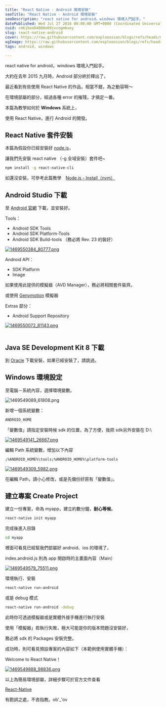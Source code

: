 ```yaml
---
title: "React Native - Android 環境安裝"
seoTitle: "React Native - Android 環境安裝"
seoDescription: "react native for android，windows 環境入門起手。"
datePublished: Wed Jul 27 2016 00:00:00 GMT+0000 (Coordinated Universal Time)
cuid: cm6jbeo04000e09jvcogm6xey
slug: react-native-android
cover: https://raw.githubusercontent.com/explooosion/blogs/refs/heads/main/docs/images/2016-07-27_React%20Native%20-%20Android%20%E7%92%B0%E5%A2%83%E5%AE%89%E8%A3%9D/banner/1469550384_80777.png
ogImage: https://raw.githubusercontent.com/explooosion/blogs/refs/heads/main/docs/images/2016-07-27_React%20Native%20-%20Android%20%E7%92%B0%E5%A2%83%E5%AE%89%E8%A3%9D/banner/1469550384_80777.png
tags: android, windows

---
```


react native for android，windows 環境入門起手。

大約在去年 2015 九月時，Android 部分終於釋出了，

最近看到有些使用 React Native 的作品，相當不錯，為之動容啊～

在環境部屬的部分，經過各種 error 的摧殘，才搞定一番。

本篇為教學如何於 **Windows** 系統上，

使用 React Native，進行 Android 的開發。

React Native 套件安裝
-----------------

本篇為假設你已經安裝好 [node.js](https://nodejs.org/en/)，

讓我們先安裝 react native （-g 全域安裝）套件吧~

```bash
npm install -g react-native-cli
```

如還沒安裝，可參考此篇教學　[Node.js - Install（nvm）](https://dotblogs.com.tw/explooosion/2016/06/12/112558)

Android Studio 下載
-----------------

至 [Android 官網](https://developer.android.com/studio/index.html) 下載，並安裝好。

Tools：

*   Android SDK Tools
*   Android SDK Platform-Tools
*   Android SDK Build-tools （務必將 Rev. 23 的裝好）

[![1469550384_80777.png](https://raw.githubusercontent.com/explooosion/blogs/refs/heads/main/docs/images/2016-07-27_React%20Native%20-%20Android%20%E7%92%B0%E5%A2%83%E5%AE%89%E8%A3%9D/1469550384_80777.png)](https://dotblogsfile.blob.core.windows.net/user/incredible/af563a5d-5efa-4900-8cbb-16882971d96e/1469550384_80777.png)

Android API：

*   SDK Platform
*   Image

如果使用此提供的模擬器（AVD Manager），務必將相關套件裝齊。

或使用 [Genymotion](https://www.genymotion.com/) 模擬器

Extras 部分：

*   Android Support Repository

[![1469550072_81143.png](https://raw.githubusercontent.com/explooosion/blogs/refs/heads/main/docs/images/2016-07-27_React%20Native%20-%20Android%20%E7%92%B0%E5%A2%83%E5%AE%89%E8%A3%9D/1469550072_81143.png)](https://dotblogsfile.blob.core.windows.net/user/incredible/af563a5d-5efa-4900-8cbb-16882971d96e/1469550072_81143.png)  
 

Java SE Development Kit 8 下載
----------------------------

到 [Oracle](http://www.oracle.com/technetwork/java/javase/downloads/jdk8-downloads-2133151.html) 下載安裝，如果已經安裝了，請跳過。

Windows 環境設定
------------

至電腦－系統內容，選擇環境變數。

![1469549089_61808.png](https://raw.githubusercontent.com/explooosion/blogs/refs/heads/main/docs/images/2016-07-27_React%20Native%20-%20Android%20%E7%92%B0%E5%A2%83%E5%AE%89%E8%A3%9D/1469549089_61808.png)

新增一個系統變數：

```bash
ANDROID_HOME
```

「變數值」請指定安裝時候 sdk 的位置，為了方便，我把 sdk另外安裝在 D:\\

[![1469549141_26667.png](https://raw.githubusercontent.com/explooosion/blogs/refs/heads/main/docs/images/2016-07-27_React%20Native%20-%20Android%20%E7%92%B0%E5%A2%83%E5%AE%89%E8%A3%9D/1469549141_26667.png)](https://dotblogsfile.blob.core.windows.net/user/incredible/af563a5d-5efa-4900-8cbb-16882971d96e/1469549141_26667.png)

編輯 Path 系統變數，增加以下內容

```bash
;%ANDROID_HOME%\tools;%ANDROID_HOME%\platform-tools
```

[![1469549309_5982.png](https://raw.githubusercontent.com/explooosion/blogs/refs/heads/main/docs/images/2016-07-27_React%20Native%20-%20Android%20%E7%92%B0%E5%A2%83%E5%AE%89%E8%A3%9D/1469549309_5982.png)](https://dotblogsfile.blob.core.windows.net/user/incredible/af563a5d-5efa-4900-8cbb-16882971d96e/1469549309_5982.png)

在編輯 Path，請小心修改，或是先備份好原有「變數值」。

建立專案 Create Project
-------------------

建立一份專案，命為 myapp，建立約數分鐘，**耐心等候**。

```bash
react-native init myapp
```

完成後進入目錄

```bash
cd myapp
```

裡面可看見已經幫我們部屬好 android、ios 的環境了，

index.android.js 則為 app 開啟時的主畫面內容（Main）

[![1469549579_75511.png](https://raw.githubusercontent.com/explooosion/blogs/refs/heads/main/docs/images/2016-07-27_React%20Native%20-%20Android%20%E7%92%B0%E5%A2%83%E5%AE%89%E8%A3%9D/1469549579_75511.png)](https://dotblogsfile.blob.core.windows.net/user/incredible/af563a5d-5efa-4900-8cbb-16882971d96e/1469549579_75511.png)

環境執行、安裝

```bash
react-native run-android
```

或是 debug 模式

```bash
react-native run-android -debug
```

此時你可透過模擬器或是實體外接手機進行執行安裝

使用「模擬器」若執行失敗，極大可能是你的版本問題沒安裝好，

務必將 sdk 的 Packages 安裝完整。

成功時，則可看見預設專案的內容如下（本範例使用實體手機）：

Welcome to React Native！

[![1469549888_98836.png](https://raw.githubusercontent.com/explooosion/blogs/refs/heads/main/docs/images/2016-07-27_React%20Native%20-%20Android%20%E7%92%B0%E5%A2%83%E5%AE%89%E8%A3%9D/1469549888_98836.png)](https://dotblogsfile.blob.core.windows.net/user/incredible/af563a5d-5efa-4900-8cbb-16882971d96e/1469549888_98836.png)

以上為簡易環境部屬，詳細步驟可於官方文件查看

[React-Native](https://facebook.github.io/react-native/docs/getting-started.html)

有勘誤之處，不吝指教。ob'\_'ov
